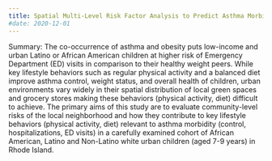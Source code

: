 ```yaml
---
title: Spatial Multi-Level Risk Factor Analysis to Predict Asthma Morbidity in Urban Children in Multiethnic Cohort of Children
#date: 2020-12-01
---
```


Summary: The co-occurrence of asthma and obesity puts low-income and urban Latino or African American children at higher risk of Emergency Department (ED) visits in comparison to their healthy weight peers. While key lifestyle behaviors such as regular physical activity and a balanced diet improve asthma control, weight status, and overall health of children, urban environments vary widely in their spatial distribution of local green spaces and grocery stores making these behaviors (physical activity, diet) difficult to achieve.  The primary aims of this study are to evaluate community-level risks of the local neighborhood and how they contribute to key lifestyle behaviors (physical activity, diet) relevant to asthma morbidity (control, hospitalizations, ED visits) in a carefully examined cohort of African American, Latino and Non-Latino white urban children (aged 7-9 years) in Rhode Island.



